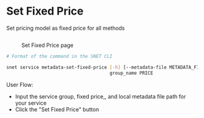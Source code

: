 # Set Fixed Price

Set pricing model as fixed price for all methods

<figure><img src="/assets/images/products/TUI/Screenshot 2024-08-17 at 6.00.17 PM.png" alt=""><figcaption><p>Set Fixed Price page</p></figcaption></figure>

```bash
# Format of the command in the SNET CLI

snet service metadata-set-fixed-price [-h] [--metadata-file METADATA_FILE]
                                      group_name PRICE
```

User Flow:

* Input the service group, fixed price,, and local metadata file path for your service
* Click the "Set Fixed Price" button
